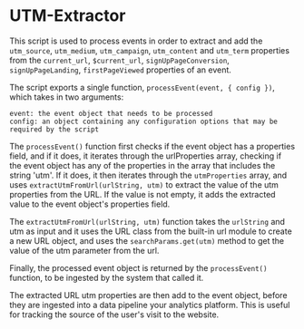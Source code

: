 # UTM-Extractor

This script is used to process events in order to extract and add the `utm_source`, `utm_medium`, `utm_campaign`, `utm_content` and `utm_term` properties from the `current_url`, `$current_url`, `signUpPageConversion`, `signUpPageLanding`, `firstPageViewed` properties of an event.

The script exports a single function, `processEvent(event, { config })`, which takes in two arguments:

    event: the event object that needs to be processed
    config: an object containing any configuration options that may be required by the script

The `processEvent()` function first checks if the event object has a properties field, and if it does, it iterates through the urlProperties array, checking if the event object has any of the properties in the array that includes the string 'utm'. If it does, it then iterates through the `utmProperties` array, and uses `extractUtmFromUrl(urlString, utm)` to extract the value of the utm properties from the URL. If the value is not empty, it adds the extracted value to the event object's properties field.

The `extractUtmFromUrl(urlString, utm)` function takes the `urlString` and utm as input and it uses the URL class from the built-in url module to create a new URL object, and uses the `searchParams.get(utm)` method to get the value of the utm parameter from the url.

Finally, the processed event object is returned by the `processEvent()` function, to be ingested by the system that called it.

The extracted URL utm  properties are then add to the event object, before they are ingested into a data pipeline your analytics platform. This is useful for tracking the source of the user's visit to the website.